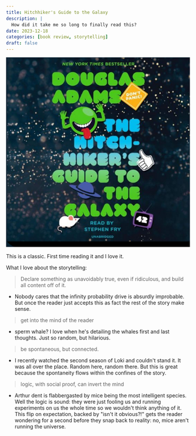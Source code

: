 ```yaml
---
title: Hitchhiker's Guide to the Galaxy
description: |
  How did it take me so long to finally read this?
date: 2023-12-18
categories: [book review, storytelling]
draft: false
---
```


![The book of infinite possibilities](photo.jpeg) 

This is a classic. First time reading it and I love it. 

What I love about the storytelling:

> Declare something as unavoidably true, even if ridiculous, and build all content off of it. 

- Nobody cares that the infinity probability drive is absurdly improbable. But once the reader just accepts this as fact the rest of the story make sense. 

> get into the mind of the reader 

- sperm whale? I love when he's detailing the whales first and last thoughts. Just so random, but hilarious.  

> be spontaneous, but connected. 

- I recently watched the second season of Loki and couldn't stand it. It was all over the place. Random here, random there. But this is great because the spontaneity flows within the confines of the story.  
 
 
> logic, with social proof, can invert the mind 

- Arthur dent is flabbergasted by mice being the most intelligent species. Well the logic is sound: they were just fooling us and running experiments on us the whole time so we wouldn't think anything of it. This flip on expectation, backed by "isn't it obvious?!" gets the reader wondering for a second before they snap back to reality: no, mice aren't running the universe. 
